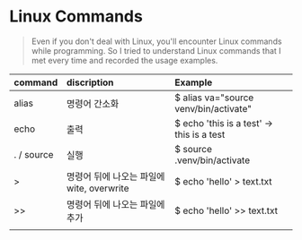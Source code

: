 # Linux Commands

> Even if you don't deal with Linux, you'll encounter Linux commands while programming. So I tried to understand Linux commands that I met every time and recorded the usage examples.

| command | discription | Example |
| :--- | :--- | :--- |
| alias | 명령어 간소화 | $ alias va="source venv/bin/activate" |
| echo | 출력 | $ echo 'this is a test' -&gt; this is a test |
| . / source | 실행 | $ source .venv/bin/activate |
| &gt; | 명령어 뒤에 나오는 파일에 wite, overwrite | $ echo 'hello' &gt; text.txt |
| &gt;&gt; | 명령어 뒤에 나오는 파일에 추가 | $ echo 'hello' &gt;&gt; text.txt |
|  |  |  |

